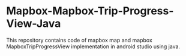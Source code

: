 # Mapbox-Mapbox-Trip-Progress-View-Java
This repository contains code of mapbox map and mapbox MapboxTripProgressView implementation in android studio using java.
